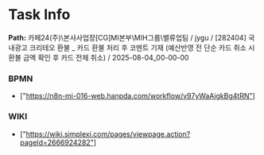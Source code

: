 # Task Info

**Path:** 카페24(주)\본사사업장\[CG]MI본부\MIH그룹\밸류업팀 / jygu / [282404] 국내광고 크리테오 환불 _ 카드 환불 처리 후 코멘트 기재 (예산반영 전 단순 카드 취소 시 환불 금액 확인 후 카드 전체 취소) / 2025-08-04_00-00-00

### BPMN
- ["https://n8n-mi-016-web.hanpda.com/workflow/v97yWaAjgkBg4tRN"]

### WIKI
- ["https://wiki.simplexi.com/pages/viewpage.action?pageId=2666924282"]

